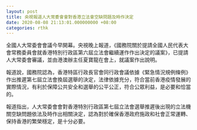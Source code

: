 ```yaml
---
layout: post
title: 央視報道人大常委會會對香港立法會空缺問題及時作決定
date: 2020-08-08 21:13:01.000000000 +08:00
categories: rthk
---
```


全國人大常委會會議今早開幕。央視晚上報道，《國務院關於提請全國人民代表大會常務委員會就香港特別行政區第六屆立法會繼續運作作出決定的議案》，已提請人大常委會審議，並由港澳辦主任夏寶龍在會上，就議案作出說明。

報道說，國務院認為，香港特區行政長官會同行政會議依據《緊急情況規例條例》作出推遲第七屆立法會換屆選舉的決定，法律依據充分，符合當前香港疫情發展的實際情況，有利於保障公共安全和選舉的公平公正，符合公眾利益，是必要和恰當的。

報道指出，人大常委會會對香港特別行政區第七屆立法會選舉推遲後出現的立法機關空缺問題依法及時作出相關決定，認為對於確保香港政府施政和社會正常運轉、保持香港的繁榮穩定，是十分必要。
